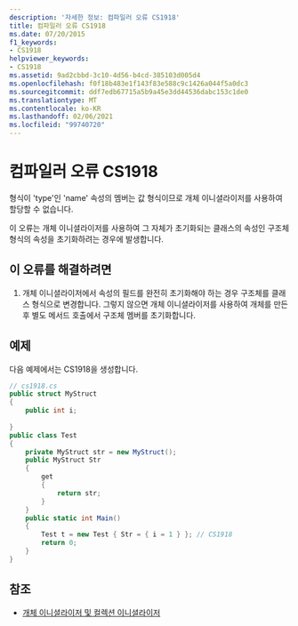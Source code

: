 ```yaml
---
description: '자세한 정보: 컴파일러 오류 CS1918'
title: 컴파일러 오류 CS1918
ms.date: 07/20/2015
f1_keywords:
- CS1918
helpviewer_keywords:
- CS1918
ms.assetid: 9ad2cbbd-3c10-4d56-b4cd-385103d005d4
ms.openlocfilehash: f0f18b483e1f143f83e588c9c1426a044f5a0dc3
ms.sourcegitcommit: ddf7edb67715a5b9a45e3dd44536dabc153c1de0
ms.translationtype: MT
ms.contentlocale: ko-KR
ms.lasthandoff: 02/06/2021
ms.locfileid: "99740720"
---
```

# <a name="compiler-error-cs1918"></a>컴파일러 오류 CS1918

형식이 'type'인 'name' 속성의 멤버는 값 형식이므로 개체 이니셜라이저를 사용하여 할당할 수 없습니다.  
  
 이 오류는 개체 이니셜라이저를 사용하여 그 자체가 초기화되는 클래스의 속성인 구조체 형식의 속성을 초기화하려는 경우에 발생합니다.  
  
## <a name="to-correct-this-error"></a>이 오류를 해결하려면  
  
1. 개체 이니셜라이저에서 속성의 필드를 완전히 초기화해야 하는 경우 구조체를 클래스 형식으로 변경합니다. 그렇지 않으면 개체 이니셜라이저를 사용하여 개체를 만든 후 별도 메서드 호출에서 구조체 멤버를 초기화합니다.  
  
## <a name="example"></a>예제  

 다음 예제에서는 CS1918을 생성합니다.  
  
```csharp  
// cs1918.cs  
public struct MyStruct  
{  
    public int i;  
  
}  
public class Test  
{  
    private MyStruct str = new MyStruct();  
    public MyStruct Str  
    {  
        get  
        {  
            return str;  
        }  
    }  
    public static int Main()  
    {  
        Test t = new Test { Str = { i = 1 } }; // CS1918  
        return 0;  
    }  
}  
```  
  
## <a name="see-also"></a>참조

- [개체 이니셜라이저 및 컬렉션 이니셜라이저](../programming-guide/classes-and-structs/object-and-collection-initializers.md)
